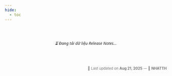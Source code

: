 ```yaml
---
hide:
  - toc
---
```


<style>
  :root {
    --bg-table: #fff;
    --text-color: #222;
    --bg-header: linear-gradient(90deg, #363793, #4a4fc1); /* Gradient nhẹ */
    --bg-hover: #f9faff;
    --border-color: #eee;
    --highlight-color: #ffeb3b;
    --filter-bg: #fafafa;
  }

  body[data-md-color-scheme="slate"] {
    --bg-table: #1f2127;
    --text-color: #f0f0f0;
    --bg-header: #4b52c1;
    --bg-row-alt: #2a2a2a;
    --bg-hover: #313a54;
    --border-color: #444;
    --highlight-color: #ffd700;
    --filter-bg: #2a2a2a;
    --spinner-color: #c2c6ff;
}

  #sheet-table-container {
    overflow-x: auto;
    padding: 16px;
    box-sizing: border-box;
    font-family: "Segoe UI", Roboto, Arial, sans-serif;
  }

  #sheet-table-container table {
     min-width: 1000px; /* đảm bảo rộng hơn màn hình */
  width: max-content; 
    border-collapse: separate;
    border-spacing: 0;
    font-size: 0.8em;
    background: var(--bg-table);
    border: 1px solid var(--border-color);
    border-radius: 8px;
    overflow: hidden;
    box-shadow: 0 2px 8px rgba(0,0,0,0.04); /* shadow nhẹ */
  }

  th, td {
    padding: 10px 12px;
    text-align: left;
    border-bottom: 1px solid var(--border-color);
    vertical-align: middle;
    word-break: break-word;
    color: var(--text-color);
  }

  th {
    background: var(--bg-header);
    color: #fff;
    font-weight: 600;
    font-size: 0.85em;
    letter-spacing: 0.3px;
    position: sticky;
    top: 0;
    z-index: 2;
  }

  tr:last-child td {
    border-bottom: none;
  }

  tr:hover td {
    background-color: var(--bg-hover);
    transition: background 0.2s ease-in-out;
  }

  .filter-row input,
  .filter-row select {
    width: 100%;
    padding: 6px 8px;
    font-size: 0.8em;
    border: 1px solid var(--border-color);
    border-radius: 6px;
    background-color: var(--filter-bg);
    color: var(--text-color);
    outline: none;
    transition: border 0.2s ease, box-shadow 0.2s ease;
  }

  .filter-row input:focus,
  .filter-row select:focus {
    border-color: #363793;
    box-shadow: 0 0 0 2px rgba(54,55,147,0.15);
  }

  .filter-row input::placeholder {
    color: #aaa;
    font-style: italic;
  }

  .highlight {
    background-color: var(--highlight-color);
    padding: 0 2px;
    border-radius: 2px;
  }

  .loading {
    padding: 16px;
    font-style: italic;
    text-align: center;
    color: var(--text-color);
    font-size: 0.9em;
  }

  .last-updated {
    margin-top: 14px;
    font-size: 0.8em;
    color: #777;
    text-align: right;
  }
  #sheet-table-container table caption {
  caption-side: top;
  text-align: center;
  font-size: 1.1em;
  font-weight: 600;
  padding: 14px 10px;
  color: #363793;
  background: linear-gradient(90deg, #f9f9ff, #eef0ff);
  border-bottom: 1px solid var(--border-color);
  border-radius: 8px 8px 0 0;
  letter-spacing: 0.3px;
}

.status {
  font-weight: 600;
  padding: 4px 8px;
  border-radius: 6px;
  font-size: 0.75em;
  display: inline-block;
}

.status.new {
  background: #d1fadd;   /* xanh nền nhạt hơn */
  color: #0f9d58;        /* xanh lá tươi */
  border: 1px solid #81c995;
}

.status.edit {
  background: #d6e9ff;   /* xanh nền nhạt */
  color: #1a73e8;        /* xanh dương tươi */
  border: 1px solid #8ab4f8;
}
a.guide-link {
  display: inline-block;
  padding: 4px 8px;
  border-radius: 6px;
  background-color: #f1f5f9; /* xám nhạt */
  color: #1a73e8;           /* xanh Google */
  font-size: 0.9em;
  font-weight: 500;
  text-decoration: none;
  transition: all 0.2s ease;
}

a.guide-link:hover {
  background-color: #e8f0fe; /* xanh nhạt khi hover */
  color: #174ea6;           
}

</style>

<div id="sheet-table-container">
  <p class="loading">⏳ Đang tải dữ liệu Release Notes...</p>
</div>

<script src="https://cdn.jsdelivr.net/npm/papaparse@5.4.1/papaparse.min.js"></script>

<script>
  const hiddenCols = [1];
  let rawRows = [];
  let headers = [];

  async function loadSheetData() {
const url = 'https://docs.google.com/spreadsheets/d/e/2PACX-1vRjMvoSAQLikz_4tViMhzRIIBghKZCN1I2blvEz7tJKSDl8QidD0oLMt72F-zcxOiflUeam0mUwKa2P/pub?gid=1122442186&single=true&output=csv'

    try {
      const response = await fetch(url);
      const text = await response.text();
      const results = Papa.parse(text, { header: false, skipEmptyLines: true });
      rawRows = results.data;

      if (!rawRows.length) throw new Error("Không có dữ liệu");

      headers = rawRows[0].filter((_, idx) => !hiddenCols.includes(idx));
      renderTable(rawRows);
    } catch (err) {
      document.getElementById('sheet-table-container').innerHTML =
        `<p style="color:red; text-align:center;">⚠️ Không thể tải dữ liệu Release Notes.</p>`;
    }
  }

  function renderTable(data) {
    const table = document.createElement('table');
    const caption = document.createElement('caption');
    caption.textContent = "Danh sách các chỉnh sửa & cập nhật phần mềm M-invoice 1.0 (Release Notes Effective August 1, 2025)";
    table.appendChild(caption);

    const thead = document.createElement('thead');
    const trHead = document.createElement('tr');
    const trFilter = document.createElement('tr');
    trFilter.classList.add('filter-row');

    headers.forEach((header, colIndex) => {
      const th = document.createElement('th');
      th.textContent = header;
      trHead.appendChild(th);

      const tdFilter = document.createElement('td');
      const sampleValues = data.slice(1).map(r => r.filter((_, idx) => !hiddenCols.includes(idx))[colIndex]);
      const isNumeric = sampleValues.every(v => !isNaN(v));
      const uniqueVals = [...new Set(sampleValues.filter(v => v !== ''))];

     if (
  uniqueVals.length > 0 && 
  uniqueVals.length <= 10 && 
  !isNumeric && 
  uniqueVals.every(v => v.length <= 30) // nếu tất cả giá trị <= 30 ký tự
) {
  // Nếu ít giá trị và không quá dài thì dùng combobox
  const select = document.createElement('select');
  const optAll = new Option("-- Tất cả --", "");
  select.appendChild(optAll);
  uniqueVals.sort().forEach(val => select.appendChild(new Option(val, val)));
  select.onchange = applyFilter;
  tdFilter.appendChild(select);
} else {
  // Nếu nhiều giá trị hoặc chuỗi dài thì dùng textbox
  const input = document.createElement('input');
  input.placeholder = 'Lọc...';
  input.oninput = applyFilter;
        tdFilter.appendChild(input);
      }

      trFilter.appendChild(tdFilter);
    });

    thead.appendChild(trHead);
    thead.appendChild(trFilter);
    table.appendChild(thead);

    const tbody = document.createElement('tbody');
    table.appendChild(tbody);
    document.getElementById('sheet-table-container').innerHTML = '';
    document.getElementById('sheet-table-container').appendChild(table);

    applyFilter();
  }

  function highlightMatch(text, keyword) {
    if (!keyword) return text;
    const pattern = new RegExp(`(${keyword})`, 'gi');
    return text.replace(pattern, `<span class="highlight">$1</span>`);
  }

  function applyFilter() {
    const table = document.querySelector('#sheet-table-container table');
    const filters = Array.from(table.querySelectorAll('.filter-row td')).map(td => {
      const input = td.querySelector('input, select');
      return input ? input.value.trim().toLowerCase() : '';
    });

    const tbody = table.querySelector('tbody');
    tbody.innerHTML = '';

   rawRows.slice(1).forEach(row => {
  const visibleRow = row.filter((_, idx) => !hiddenCols.includes(idx));
  const match = visibleRow.every((cell, idx) => {
    const filterVal = filters[idx];
    if (!filterVal) return true;
    return cell.toLowerCase().includes(filterVal);
  });

  if (match) {
    const tr = document.createElement('tr');

    visibleRow.forEach((cell, idx) => {
      const td = document.createElement('td');
      const keyword = filters[idx];
      const headerText = headers[idx].toLowerCase();
      const cellVal = cell.trim();

      // Nếu đây là cột "Tiêu đề hướng dẫn"
   if (headerText.includes("tiêu đề hướng dẫn")) {
  const linkVal = row[1] ? row[1].trim() : ""; // cột Link ở index 1
  if (linkVal.startsWith("http")) {
    td.innerHTML = `<a href="${linkVal}" target="_blank" rel="noopener" 
                      style="text-decoration: underline; color: blue;"
                      class="guide-link" 
                      title="Bấm vào để xem hướng dẫn">${cellVal}</a>`;
  } else {
    td.textContent = cellVal;
  }
}
      // Nếu là cột "Tạo mới / Chỉnh sửa"
      else if (headerText.includes("tạo mới") || headerText.includes("chỉnh sửa")) {
        if (cellVal.toLowerCase().includes("tạo mới")) {
          td.innerHTML = `<span class="status new">${cellVal}</span>`;
        } else if (cellVal.toLowerCase().includes("chỉnh sửa")) {
          td.innerHTML = `<span class="status edit">${cellVal}</span>`;
        } else {
          td.textContent = cellVal;
        }
      }
      // Còn lại highlight bình thường
      else {
        td.innerHTML = highlightMatch(cellVal, keyword);
      }

      tr.appendChild(td);
    });

    tbody.appendChild(tr);
  }
});

  }

  loadSheetData();

</script>

<div class="last-updated">📅 Last updated on <strong>Aug 21, 2025</strong> — 👤 <strong>NHATTH</strong></div>
